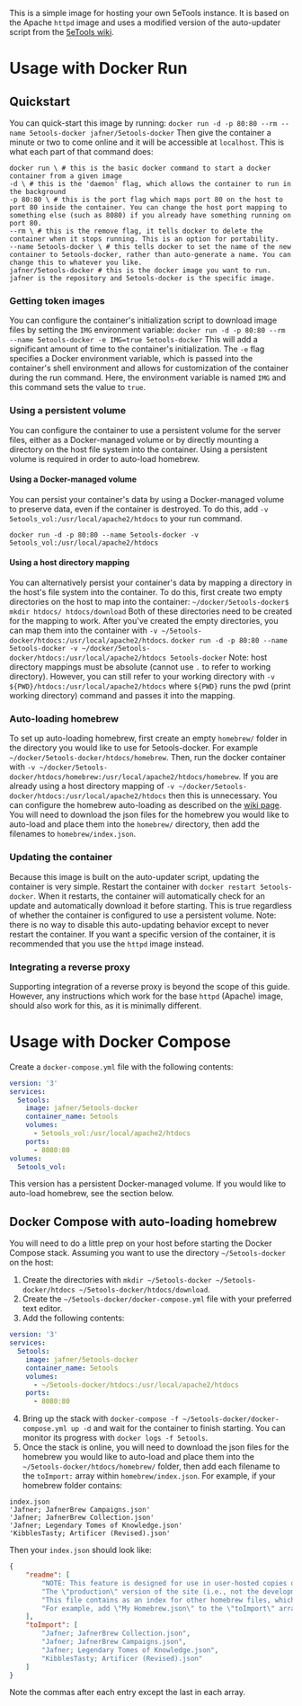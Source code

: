 This is a simple image for hosting your own 5eTools instance. It is based on the Apache `httpd` image and uses a modified version of the auto-updater script from the [5eTools wiki](https://wiki.5e.tools/index.php/5eTools_Install_Guide).

# Usage with Docker Run

## Quickstart
You can quick-start this image by running:
`docker run -d -p 80:80 --rm --name 5etools-docker jafner/5etools-docker`
Then give the container a minute or two to come online and it will be accessible at `localhost`.
This is what each part of that command does:
```
docker run \ # this is the basic docker command to start a docker container from a given image
-d \ # this is the 'daemon' flag, which allows the container to run in the background
-p 80:80 \ # this is the port flag which maps port 80 on the host to port 80 inside the container. You can change the host port mapping to something else (such as 8080) if you already have something running on port 80.
--rm \ # this is the remove flag, it tells docker to delete the container when it stops running. This is an option for portability.
--name 5etools-docker \ # this tells docker to set the name of the new container to 5etools-docker, rather than auto-generate a name. You can change this to whatever you like.
jafner/5etools-docker # this is the docker image you want to run. jafner is the repository and 5etools-docker is the specific image. 
```

### Getting token images
You can configure the container's initialization script to download image files by setting the `IMG` environment variable:
`docker run -d -p 80:80 --rm --name 5etools-docker -e IMG=true 5etools-docker`
This will add a significant amount of time to the container's initialization.
The `-e` flag specifies a Docker environment variable, which is passed into the container's shell environment and allows for customization of the container during the run command. Here, the environment variable is named `IMG` and this command sets the value to `true`.

### Using a persistent volume
You can configure the container to use a persistent volume for the server files, either as a Docker-managed volume or by directly mounting a directory on the host file system into the container. Using a persistent volume is required in order to auto-load homebrew. 

#### Using a Docker-managed volume
You can persist your container's data by using a Docker-managed volume to preserve data, even if the container is destroyed. To do this, add `-v 5etools_vol:/usr/local/apache2/htdocs` to your run command.

`docker run -d -p 80:80 --name 5etools-docker -v 5etools_vol:/usr/local/apache2/htdocs`

#### Using a host directory mapping 
You can alternatively persist your container's data by mapping a directory in the host's file system into the container. To do this, first create two empty directories on the host to map into the container:
`~/docker/5etools-docker$ mkdir htdocs/ htdocs/download`
Both of these directories need to be created for the mapping to work. 
After you've created the empty directories, you can map them into the container with `-v ~/5etools-docker/htdocs:/usr/local/apache2/htdocs`. 
`docker run -d -p 80:80 --name 5etools-docker -v ~/docker/5etools-docker/htdocs:/usr/local/apache2/htdocs 5etools-docker`
Note: host directory mappings must be absolute (cannot use `.` to refer to working directory). However, you can still refer to your working directory with `-v ${PWD}/htdocs:/usr/local/apache2/htdocs` where `${PWD}` runs the pwd (print working directory) command and passes it into the mapping. 

### Auto-loading homebrew
To set up auto-loading homebrew, first create an empty `homebrew/` folder in the directory you would like to use for 5etools-docker. For example `~/docker/5etools-docker/htdocs/homebrew`. Then, run the docker container with `-v ~/docker/5etools-docker/htdocs/homebrew:/usr/local/apache2/htdocs/homebrew`. If you are already using a host directory mapping of `-v ~/docker/5etools-docker/htdocs:/usr/local/apache2/htdocs` then this is unnecessary. 
You can configure the homebrew auto-loading as described on the [wiki page](https://wiki.5e.tools/index.php/5eTools_Install_Guide). You will need to download the json files for the homebrew you would like to auto-load and place them into the `homebrew/` directory, then add the filenames to `homebrew/index.json`. 

### Updating the container
Because this image is built on the auto-updater script, updating the container is very simple. Restart the container with `docker restart 5etools-docker`. When it restarts, the container will automatically check for an update and automatically download it before starting. This is true regardless of whether the container is configured to use a persistent volume. 
Note: there is no way to disable this auto-updating behavior except to never restart the container. If you want a specific version of the container, it is recommended that you use the `httpd` image instead.

### Integrating a reverse proxy
Supporting integration of a reverse proxy is beyond the scope of this guide. 
However, any instructions which work for the base `httpd` (Apache) image, should also work for this, as it is minimally different.

# Usage with Docker Compose
Create a `docker-compose.yml` file with the following contents:

```yml
version: '3'
services:
  5etools:
  	image: jafner/5etools-docker
  	container_name: 5etools
  	volumes:
  	  - 5etools_vol:/usr/local/apache2/htdocs
  	ports:
  	  - 8080:80
volumes:
  5etools_vol:
```

This version has a persistent Docker-managed volume. If you would like to auto-load homebrew, see the section below.

## Docker Compose with auto-loading homebrew
You will need to do a little prep on your host before starting the Docker Compose stack. 
Assuming you want to use the directory `~/5etools-docker` on the host:

1. Create the directories with `mkdir ~/5etools-docker ~/5etools-docker/htdocs ~/5etools-docker/htdocs/download`.
2. Create the `~/5etools-docker/docker-compose.yml` file with your preferred text editor.
3. Add the following contents:

```yml
version: '3'
services:
  5etools:
  	image: jafner/5etools-docker
  	container_name: 5etools
  	volumes:
  	  - ~/5etools-docker/htdocs:/usr/local/apache2/htdocs
  	ports:
  	  - 8080:80
```

4. Bring up the stack with `docker-compose -f ~/5etools-docker/docker-compose.yml up -d` and wait for the container to finish starting. You can monitor its progress with `docker logs -f 5etools`.
5. Once the stack is online, you will need to download the json files for the homebrew you would like to auto-load and place them into the `~/5etools-docker/htdocs/homebrew/` folder, then add each filename to the `toImport:` array within `homebrew/index.json`.
For example, if your homebrew folder contains:
```
index.json
'Jafner; JafnerBrew Campaigns.json'
'Jafner; JafnerBrew Collection.json'
'Jafner; Legendary Tomes of Knowledge.json'
'KibblesTasty; Artificer (Revised).json'
```
Then your `index.json` should look like:
```json
{
    "readme": [
        "NOTE: This feature is designed for use in user-hosted copies of the site, and not for integrating \"official\" 5etools content.",
        "The \"production\" version of the site (i.e., not the development ZIP) has this feature disabled. You can re-enable it by replacing `IS_DEPLOYED = \"X.Y.Z\";` in the file `js/utils.js`, with `IS_DEPLOYED = undefined;`",
        "This file contains as an index for other homebrew files, which should be placed in the same directory.",
        "For example, add \"My Homebrew.json\" to the \"toImport\" array below, and have a valid JSON homebrew file in this (\"homebrew/\") directory."
    ],
    "toImport": [
        "Jafner; JafnerBrew Collection.json",
        "Jafner; JafnerBrew Campaigns.json",
        "Jafner; Legendary Tomes of Knowledge.json",
        "KibblesTasty; Artificer (Revised).json"
    ]
}
```
Note the commas after each entry except the last in each array.